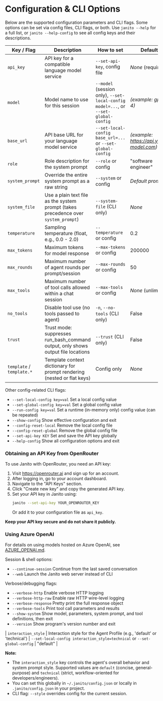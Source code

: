 # Configuration & CLI Options

Below are the supported configuration parameters and CLI flags. Some options can be set via config files, CLI flags, or both. Use `janito --help` for a full list, or `janito --help-config` to see all config keys and their descriptions.

| Key / Flag                | Description                                                                                 | How to set                                                      | Default                                    |
|---------------------------|---------------------------------------------------------------------------------------------|-----------------------------------------------------------------|--------------------------------------------|
| `api_key`                 | API key for a compatible language model service                                            | `--set-api-key`, config file                                    | _None_ (required)                          |
| `model`                   | Model name to use for this session                                                          | `--model` (session only), `--set-local-config model=...`, or `--set-global-config` | _(example: gpt-4)_                 |
| `base_url`                | API base URL for your language model service                                                | `--set-local-config base_url=...` or `--set-global-config`      | _(example: https://api.your-model.com)_            |
| `role`                    | Role description for the system prompt                                                      | `--role` or config                                            | "software engineer"                     |
| `system_prompt`           | Override the entire system prompt as a raw string                                           | `--system` or config                                   | _Default prompt_               |
| `system_file`             | Use a plain text file as the system prompt (takes precedence over `system_prompt`)         | `--system-file` (CLI only)                                     | _None_                                     |
| `temperature`             | Sampling temperature (float, e.g., 0.0 - 2.0)                                              | `--temperature` or config                                      | 0.2                                        |
| `max_tokens`              | Maximum tokens for model response                                                          | `--max-tokens` or config                                      | 200000                                     |
| `max_rounds`              | Maximum number of agent rounds per prompt/session                                          | `--max-rounds` or config                                      | 50                                         |
| `max_tools`               | Maximum number of tool calls allowed within a chat session                                 | `--max-tools` or config                                       | _None_ (unlimited)                         |
| `no_tools`           | Disable tool use (no tools passed to agent)                                                | `-n`, `--no-tools` (CLI only)                                   | False                                       |
| `trust`                   | Trust mode: suppresses run_bash_command output, only shows output file locations                  | `--trust` (CLI only)                                           | False                                       |
| `template` / `template.*` | Template context dictionary for prompt rendering (nested or flat keys)                     | Config only                                                    | _None_                                     |

Other config-related CLI flags:

- `--set-local-config key=val`   Set a local config value
- `--set-global-config key=val`  Set a global config value
- `--run-config key=val`         Set a runtime (in-memory only) config value (can be repeated)
- `--show-config`                Show effective configuration and exit
- `--config-reset-local`         Remove the local config file
- `--config-reset-global`        Remove the global config file
- `--set-api-key KEY`            Set and save the API key globally
- `--help-config`                Show all configuration options and exit


### Obtaining an API Key from OpenRouter

To use Janito with OpenRouter, you need an API key:

1. Visit https://openrouter.ai and sign up for an account.
2. After logging in, go to your account dashboard.
3. Navigate to the "API Keys" section.
4. Click "Create new key" and copy the generated API key.
5. Set your API key in Janito using:
   ```bash
   janito --set-api-key YOUR_OPENROUTER_KEY
   ```
   Or add it to your configuration file as `api_key`.

**Keep your API key secure and do not share it publicly.**

### Using Azure OpenAI

For details on using models hosted on Azure OpenAI, see [AZURE_OPENAI.md](./AZURE_OPENAI.md).

Session & shell options:

- `--continue-session`           Continue from the last saved conversation
- `--web`                        Launch the Janito web server instead of CLI

Verbose/debugging flags:

- `--verbose-http`               Enable verbose HTTP logging
- `--verbose-http-raw`           Enable raw HTTP wire-level logging
- `--verbose-response`           Pretty print the full response object
- `--verbose-tools`              Print tool call parameters and results
- `--show-system`                Show model, parameters, system prompt, and tool definitions, then exit
- `--version`                    Show program's version number and exit

| `interaction_style`         | Interaction style for the Agent Profile (e.g., 'default' or 'technical') | `--set-local-config interaction_style=technical` or `--set-global-config` | "default" |

**Note:**
- The `interaction_style` key controls the agent's overall behavior and system prompt style. Supported values are `default` (concise, general-purpose) and `technical` (strict, workflow-oriented for developers/engineers).
- You can set this globally in `~/.janito/config.json` or locally in `.janito/config.json` in your project.
- CLI flag: `--style` overrides config for the current session.

